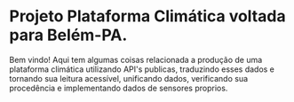 # Projeto Plataforma Climática voltada para Belém-PA.
 Bem vindo! Aqui tem algumas coisas relacionada a produção de uma plataforma climática utilizando API's publicas, traduzindo esses dados e tornando sua leitura acessível, unificando dados, verificando sua procedência e implementando dados de sensores proprios.
